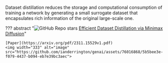 Dataset distillation reduces the storage and computational consumption of training a network by generating a small surrogate dataset that encapsulates rich information of the original large-scale one.

??? abstract "![GitHub Repo stars](https://badgen.net/github/stars/vimar-gu/MinimaxDiffusion) [Efficient Dataset Distillation via Minimax Diffusion](https://github.com/vimar-gu/MinimaxDiffusion)"

    [Paper](https://arxiv.org/pdf/2311.15529v1.pdf)
    <img width="333" alt="image" src="https://github.com/ianderrington/genai/assets/76016868/5b5bee3e-f079-4437-b094-eb7e39bc3aec">
